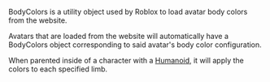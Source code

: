 BodyColors is a utility object used by Roblox to load avatar body colors from the website.  
  
Avatars that are loaded from the website will automatically have a BodyColors object corresponding to said avatar's body color configuration.  
  
When parented inside of a character with a [Humanoid](https://developer.roblox.com/en-us/api-reference/class/Humanoid), it will apply the colors to each specified limb.